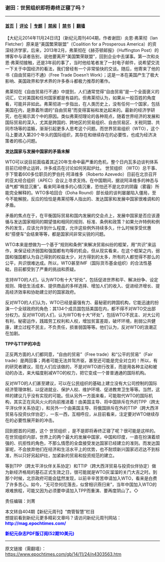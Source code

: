 ### 谢田：世贸组织即将寿终正寝了吗？

---

#### [首页](../../../..?n4303563) &nbsp;|&nbsp; [评论](../../../../../epoch-comment?n4303563) &nbsp;|&nbsp; [专题](../../../../../epoch-special?n4303563) &nbsp;|&nbsp; [禁闻](../../../../../epoch-news?n4303563) &nbsp;|&nbsp; [禁书](../../../../../books?n4303563) &nbsp;|&nbsp; [翻墙](https://github.com/gfw-breaker/nogfw/blob/master/README.md?n4303563)


<div class="post_content" id="artbody" itemprop="articleBody">
 <!-- article content begin -->
 <p>
  【大纪元2014年11月24日讯】（新纪元周刊404期，作者谢田）炎恩‧弗莱彻（Ian Fletcher）原来是“美国繁荣联盟”（Coalition for a Prosperous America）的资深经济学家，后来，2013年2月，弗莱彻在《赫芬顿邮报》（Huffington Post）的博客中与读者告别，说他要离开“美国繁荣联盟”，回到企业中去谋事。第一次和炎恩‧弗莱彻接触，还是3年前的事了，当时他给笔者发了一封电子邮件，说希望交流一下关于中国经济的看法，我们曾经有一个非常愉快的交谈。随后，他寄来了他的书《自由贸易行不通》（Free Trade Doesn’t Work）；这是一本在美国产生了极大影响、美国政界和学术界的许多泰斗都极力推荐的著作。
 </p>
 <p>
  弗莱彻在《自由贸易行不通》中提到，人们通常觉得“自由贸易”是一个全面褒义的词汇，它对美国和任何国家都是有益的。但弗莱彻认为，如果从一般百姓的角度看，可能并非如此。弗莱彻进一步指出，在人类历史上，没有任何一个国家，包括美国在内，是靠着所谓的“自由贸易”而变得富裕和发达起来的。最新的经济学研究，也在揭示其个中的原因。类似弗莱彻理论的各种观点，随着世界经济的发展和国际贸易的深入，尤其是跨国的、跨地区的贸易组织、自由贸易区、关税同盟、共同市场等的滥觞，渐渐引起更多人思考这个问题。而世界贸易组织（WTO），这个马上要进入第20个年头的国际组织，其存在和继续存在的必要性，也成为经济决策者的核心问题。
 </p>
 <p>
  <b>
   发达国家与发展中国家的矛盾未解
  </b>
 </p>
 <p>
  WTO可以说目前面临着其近20年生命中最严重的危机，整个日内瓦多边谈判体系目前已经停止运转，许多成员在讨论如何另起炉灶。
  <ok href="https://www.epochtimes.com/gb/tag/%E4%B8%96%E8%B4%B8%E7%BB%84%E7%BB%87.html">
   世贸组织
  </ok>
  （WTO）总干事、手下管着600多位职员的罗伯托‧阿泽维多（Roberto Azevedo）日前在北京召开的亚太经合组织（APEC）会议上寻求支持。在中国期间，据说阿泽维多的神态与语气都“稍显沉重”。看来阿泽维多的心情沉重，恐怕还不是北京的阴霾（雾霾）所能完全解释的。WTO多哈回合（Doha Round）部长级的谈判屡屡陷入僵局，至今不能解脱，反应的恰恰是弗莱彻等人指出的、发达国家和发展中国家很难调和的矛盾。
 </p>
 <p>
  矛盾的焦点在于，在平衡国际贸易和国内发展的交会点上，发展中国家是否应该遵循与发达国家相同的期望值和相同的规则、标准、条例和政策？如果允许特例和例外的发生，应该允许到什么程度，允许这些例外持续多久，什么时候享受优惠和“搭便车”会结束等等，都是国家间非常尖锐的问题。
 </p>
 <p>
  WTO本来是想做为一个基于“规则和条例”来解决贸易纠纷的框架，用“共识”来运作，来保证经济弱国和强国都有均等的机会。但从现实看来，在这个框架之内，弱国和强国都认为自己得到的权益太少，对方得到的太多，所有的人都觉得不那么的公平，共识很难达成。所以，WTO甚至IMF（国际货币基金组织）的合法性基础，目前都受到了严重的挑战和质疑。
 </p>
 <p>
  支持WTO的人们，认为WTO有十大“好处”，包括促进世界和平、解决纷争、设定规则、降低生活成本、提供商品的多样选择、增加人们的收入、促进经济增长、提高经济效率和协助建立好的国家政府。
 </p>
 <p>
  反对WTO的人们认为，WTO已经是最强有力、最秘密的跨国机构，它能迅速的扮演一个全球政府的角色：其134个成员国包括美国在内，都不得不对WTO交出部分权力。反对WTO的人们，认为WTO有十大“坏处”，包括WTO不民主、对大公司有利，秘密运作，践踏劳工权利和人权，增加贫富差距，破坏环境，削弱公共健康，建立过程不民主，不负责任，损害弱国等等。他们认为，反对WTO的浪潮正在加剧。
 </p>
 <p>
  <b>
   TPP与TTIP的冲击
  </b>
 </p>
 <p>
  正反两方面的人们都同意，“自由的贸易”（Free trade）和“公平的贸易”（Fair trade）是两回事；两者可能无法并驾齐驱，甚至还可能是完全对立的！所以，有的研究者建议，现在人们应该做的，不是对WTO进行改革，而是用各种主动和被动的办法，来大幅度削减WTO的权力，把它变成一个普普通通的国际机构。
 </p>
 <p>
  反对WTO的人们甚至建议，可以在公民组织的基础上建立没有大公司控制的国际经济管理体制，以促进就业、保护人权、维护环境、促进教育卫生等等。当然，这样的建议几乎没有实现的可能。但从另外一方面来看，可能取代WTO的国际机构，其实正在风风火火的向前推进着！由美国主导、将中国排斥在外的TPP（跨太平洋伙伴关系协定），和另外一个由美国主导、将俄国排斥在外的TTIP（跨大西洋贸易与投资伙伴协定），一东一西，互相呼应，从目前看来，注定要对WTO继续存在的必要性展开新的冲击。
 </p>
 <p>
  回到题首的问题，这个
  <ok href="https://www.epochtimes.com/gb/tag/%E4%B8%96%E8%B4%B8%E7%BB%84%E7%BB%87.html">
   世贸组织
  </ok>
  ，是不是即将寿终正寝了呢？很可能是这样的。在世贸组织内部，世界上的两个最大的发展中国家，中国和印度，一直在扮演着顽强的、抗拒性的角色，不那么情愿的全盘接受发达国家已经建立的准则。而发达国家呢，不会放弃他们在经济和生活水平上的优势，也不耐烦新兴国家迟迟达不到标准，所以只好另起炉灶，加紧新的贸易和投资规范的建立。
 </p>
 <p>
  等到TPP（跨太平洋伙伴关系协定）和TTIP（跨大西洋贸易与投资伙伴协定）做为新经济格局的基石正式生效之日，很可能就是WTO灰溜溜的关门大吉之时。到那个时候，北京政府可能会猛然发现，以前辛辛苦苦申请加入WTO，看来是白费了许多苦心。如今，“无可奈何花落去，似曾相识燕归来”，当年中国加入WTO的艰难旅程，可能又因为必须要申请加入TPP而重演、要再度阴山了。◇
 </p>
 <p>
  责任编辑：刘菁
 </p>
 <p>
  本文转自404期【新纪元周刊】“商管智慧”栏目
  <br/>
  想提前看到新纪元更多精彩文章吗？请访问新纪元周刊网站：
  <br/>
  <ok href="http://mag.epochtimes.com/ " target="_blank">
   <font color="blue">
    <b>
     http://mag.epochtimes.com/
    </b>
   </font>
  </ok>
 </p>
 <p>
  <ok href="http://mag.epochtimes.com/pdfmag/home.html">
   <font color="blue">
    <b>
     新纪元杂志PDF版订阅(52期10美元)
    </b>
   </font>
  </ok>
 </p>
 <!-- article content end -->
 <div id="below_article_ad">
 </div>
</div>


---

原文链接（需翻墙）：https://www.epochtimes.com/gb/14/11/24/n4303563.htm